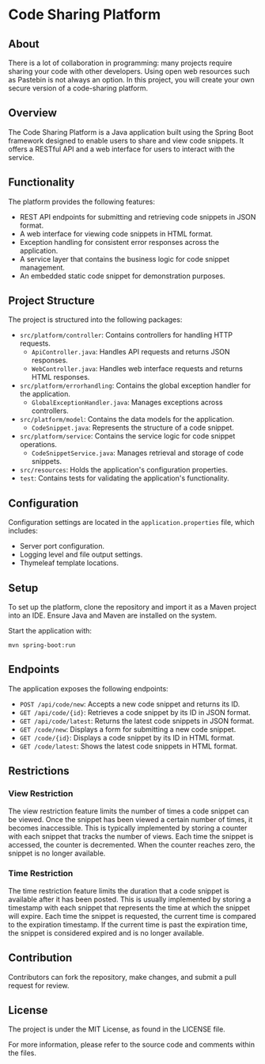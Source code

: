 
# Code Sharing Platform

## About

There is a lot of collaboration in programming: many projects require sharing your code with other developers. Using open web resources such as Pastebin is not always an option. In this project, you will create your own secure version of a code-sharing platform.

## Overview

The Code Sharing Platform is a Java application built using the Spring Boot framework designed to enable users to share and view code snippets. It offers a RESTful API and a web interface for users to interact with the service.

## Functionality

The platform provides the following features:

- REST API endpoints for submitting and retrieving code snippets in JSON format.
- A web interface for viewing code snippets in HTML format.
- Exception handling for consistent error responses across the application.
- A service layer that contains the business logic for code snippet management.
- An embedded static code snippet for demonstration purposes.

## Project Structure

The project is structured into the following packages:

- `src/platform/controller`: Contains controllers for handling HTTP requests.
  - `ApiController.java`: Handles API requests and returns JSON responses.
  - `WebController.java`: Handles web interface requests and returns HTML responses.
- `src/platform/errorhandling`: Contains the global exception handler for the application.
  - `GlobalExceptionHandler.java`: Manages exceptions across controllers.
- `src/platform/model`: Contains the data models for the application.
  - `CodeSnippet.java`: Represents the structure of a code snippet.
- `src/platform/service`: Contains the service logic for code snippet operations.
  - `CodeSnippetService.java`: Manages retrieval and storage of code snippets.
- `src/resources`: Holds the application's configuration properties.
- `test`: Contains tests for validating the application's functionality.

## Configuration

Configuration settings are located in the `application.properties` file, which includes:

- Server port configuration.
- Logging level and file output settings.
- Thymeleaf template locations.

## Setup

To set up the platform, clone the repository and import it as a Maven project into an IDE. Ensure Java and Maven are installed on the system.

Start the application with:

```shell
mvn spring-boot:run
```

## Endpoints

The application exposes the following endpoints:

- `POST /api/code/new`: Accepts a new code snippet and returns its ID.
- `GET /api/code/{id}`: Retrieves a code snippet by its ID in JSON format.
- `GET /api/code/latest`: Returns the latest code snippets in JSON format.
- `GET /code/new`: Displays a form for submitting a new code snippet.
- `GET /code/{id}`: Displays a code snippet by its ID in HTML format.
- `GET /code/latest`: Shows the latest code snippets in HTML format.

## Restrictions

### View Restriction
The view restriction feature limits the number of times a code snippet can be viewed. Once the snippet has been viewed a certain number of times, it becomes inaccessible. 
This is typically implemented by storing a counter with each snippet that tracks the number of views. Each time the snippet is accessed, the counter is decremented. When the counter reaches zero, the snippet is no longer available.

### Time Restriction
The time restriction feature limits the duration that a code snippet is available after it has been posted. This is usually implemented by storing a timestamp with each snippet that represents the time at which the snippet will expire. 
Each time the snippet is requested, the current time is compared to the expiration timestamp. If the current time is past the expiration time, the snippet is considered expired and is no longer available.

## Contribution

Contributors can fork the repository, make changes, and submit a pull request for review.

## License

The project is under the MIT License, as found in the LICENSE file.

For more information, please refer to the source code and comments within the files.
